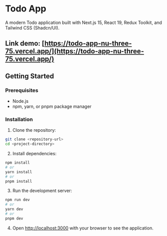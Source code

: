 # Todo App

A modern Todo application built with Next.js 15, React 19, Redux Toolkit, and Tailwind CSS (Shadcn/UI).

## Link demo: [https://todo-app-nu-three-75.vercel.app/](https://todo-app-nu-three-75.vercel.app/)

## Getting Started

### Prerequisites

-  Node.js
-  npm, yarn, or pnpm package manager

### Installation

1. Clone the repository:

```bash
git clone <repository-url>
cd <project-directory>
```

2. Install dependencies:

```bash
npm install
# or
yarn install
# or
pnpm install
```

3. Run the development server:

```bash
npm run dev
# or
yarn dev
# or
pnpm dev
```

4. Open [http://localhost:3000](http://localhost:3000) with your browser to see the application.
